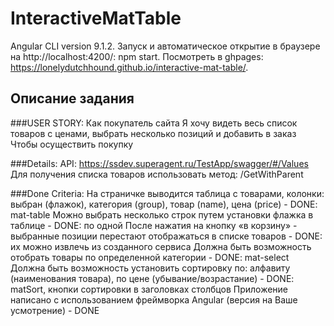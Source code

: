 # InteractiveMatTable

Angular CLI version 9.1.2. Запуск и автоматическое открытие в браузере на http://localhost:4200/: npm start. Посмотреть в ghpages: https://lonelydutchhound.github.io/interactive-mat-table/.

## Описание задания
###USER STORY:
Как покупатель сайта Я хочу видеть весь список товаров с ценами, выбрать несколько позиций и добавить в заказ Чтобы осуществить покупку

###Details:
API: https://ssdev.superagent.ru/TestApp/swagger/#/Values Для получения списка товаров использовать метод: /GetWithParent

###Done Criteria:
На страничке выводится таблица с товарами, колонки: выбран (флажок), категория (group), товар (name), цена (price) - DONE: mat-table
Можно выбрать несколько строк путем установки флажка в таблице - DONE: по одной
После нажатия на кнопку «в корзину» - выбранные позиции перестают отображаться в списке товаров - DONE: их можно извлечь из созданного сервиса
Должна быть возможность отобрать товары по определенной категории - DONE: mat-select
Должна быть возможность установить сортировку по: алфавиту (наименования товара), по цене (убывание/возрастание) - DONE: matSort, кнопки сортировки в заголовках столбцов
Приложение написано с использованием фреймворка Angular (версия на Ваше усмотрение) - DONE

